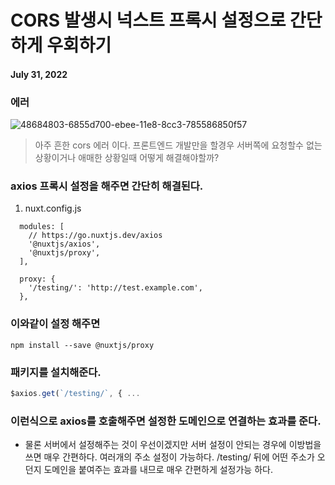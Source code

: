 # CORS 발생시 넉스트 프록시 설정으로 간단하게 우회하기

#### July 31, 2022

### 에러

![48684803-6855d700-ebee-11e8-8cc3-785586850f57](https://user-images.githubusercontent.com/321292/182032949-8cdc85e4-e4ea-4f98-8d2e-db944d099956.png)

> 아주 흔한 cors 에러 이다. 프론트엔드 개발만을 할경우 서버쪽에 요청할수 없는 상황이거나 애매한 상황일때 어떻게 해결해야할까?

### axios 프록시 설정을 해주면 간단히 해결된다.

1.  nuxt.config.js

```
  modules: [
    // https://go.nuxtjs.dev/axios
    '@nuxtjs/axios',
    '@nuxtjs/proxy',
  ],

  proxy: {
    '/testing/': 'http://test.example.com',
  },
```

### 이와같이 설정 해주면

```
npm install --save @nuxtjs/proxy
```

### 패키지를 설치해준다.

```js
$axios.get(`/testing/`, { ...
```

### 이런식으로 axios를 호출해주면 설정한 도메인으로 연결하는 효과를 준다.

- 물론 서버에서 설정해주는 것이 우선이겠지만 서버 설정이 안되는 경우에
  이방법을 쓰면 매우 간편하다. 여러개의 주소 설정이 가능하다. /testing/ 뒤에 어떤 주소가 오던지
  도메인을 붙여주는 효과를 내므로 매우 간편하게 설정가능 하다.
